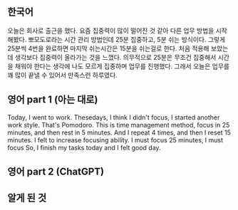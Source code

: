 
## 한국어 

오늘은 회사로 출근을 했다.
요즘 집중력이 많이 떨어진 것 같아 다른 업무 방법을 시작해봤다. 뽀모도로라는 시간 관리 방법인데 25분 집중하고, 5분 쉬는 방식이다. 그렇게 25분씩 4번을 완료하면 마지막 쉬는시간은 15분을 쉬는걸로 한다.
처음 적용해 보았는데 생각보다 집중력이 올라가는 것을 느꼈다. 의무적으로 25분은 무조건 집중해서 시간을 채워야 한다는 생각에 나도 모르게 집중하며 업무를 진행했다.
그래서 오늘은 업무를 꽤 많이 끝낼 수 있어서 만족스런 하루였다.

## 영어 part 1 (아는 대로)

Today, I went to work.
Thesedays, I think I didn't focus, I started another work style. That's Pomodoro. This is time management method, focus in 25 minutes, and then rest in 5 minutes. And I repeat 4 times, and then I reset 15 minutes.
I felt to increase focusing ability. I must focus 25 minutes, I must focus
So, I finish my tasks today and I felt good day.

## 영어 part 2 (ChatGPT)


## 알게 된 것
